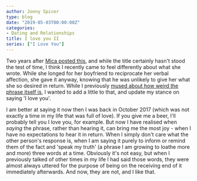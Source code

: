 ```yaml
---
author: Jonny Spicer
type: blog
date: "2019-05-03T00:00:00Z"
categories:
- Dating and Relationships
title: I love you II
series: ["I Love You"]
---
```

Two years after [Mica posted this](https://addhana.com/blog/4-metoo/), and while the title certainly hasn't stood the test of time, I think
I recently came to feel differently about what she wrote. While she longed for her boyfriend to reciprocate her verbal affection, she gave it anyway, knowing
that he was unlikely to give her what she so desired in return. While I previously [mused about how weird the phrase itself is](/blog/yesterday-my-roommate-posted-this-and),
I wanted to add a little to that, and update my stance on saying 'I love you'.

I am better at saying it now then I was back in October 2017 (which was not exactly a time in my life that was full of love). If you give me a beer, I'll probably tell you
I love you, for example. But now I have realised when *saying* the phrase, rather than hearing it, can bring me the most joy - when I have no expectations to hear it in return.
When I simply don't care what the other person's response is, when I am saying it purely to inform or remind them of the fact and 'speak my truth' (a phrase I am growing to loathe more
and more) three words at a time. Obviously it's not easy, but when I previously talked of other times in my life I had said those words, they were almost always uttered for the purpose
of being on the receiving end of it immediately afterwards. And now, they are not, and I like that.
